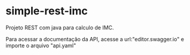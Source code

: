 # simple-rest-imc
Projeto REST com java para calculo de IMC.

Para acessar a documentação da API, acesse a url:"editor.swagger.io" e importe o arquivo "api.yaml"
